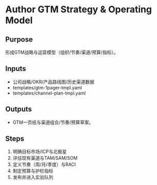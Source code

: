 # Author GTM Strategy & Operating Model

## Purpose

形成GTM战略与运营模型（组织/节奏/渠道/预算/指标）。

## Inputs

- 公司战略/OKR/产品路线图/历史渠道数据
- templates/gtm-1pager-tmpl.yaml
- templates/channel-plan-tmpl.yaml

## Outputs

- GTM一页纸与渠道组合/节奏/预算草案。

## Steps

1. 明确目标市场/ICP与北极星
2. 评估现有渠道与TAM/SAM/SOM
3. 定义节奏（周/月/季度）与RACI
4. 制定预算与护栏指标
5. 发布并进入实验队列
